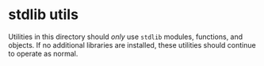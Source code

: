 # stdlib utils

Utilities in this directory should *only* use `stdlib` modules, functions, and objects. If no additional libraries are installed, these utilities should continue to operate as normal.
